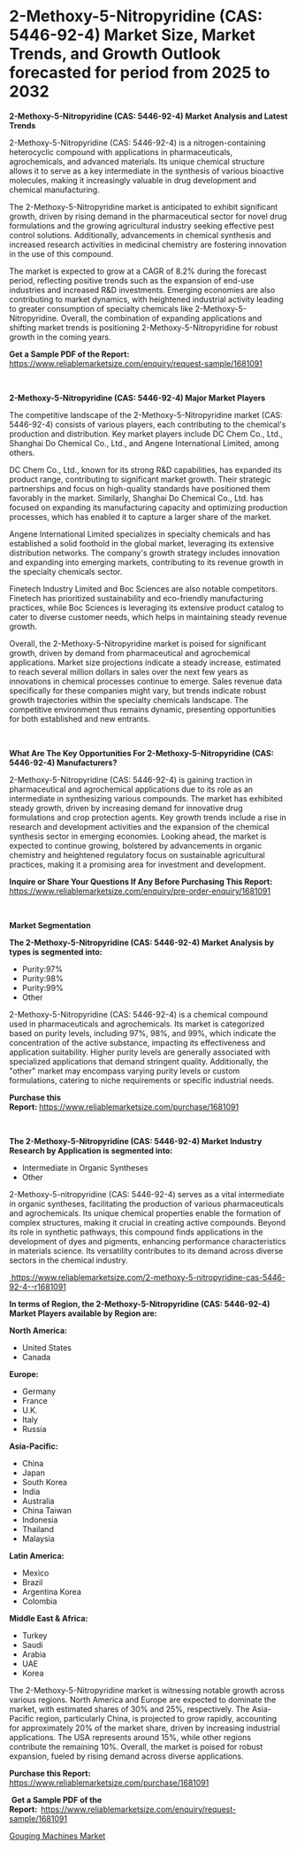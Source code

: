 <p><h1>2-Methoxy-5-Nitropyridine (CAS: 5446-92-4) Market Size, Market Trends, and Growth Outlook forecasted for period from 2025 to 2032</h1></p><p><strong>2-Methoxy-5-Nitropyridine (CAS: 5446-92-4) Market Analysis and Latest Trends</strong></p>
<p><p>2-Methoxy-5-Nitropyridine (CAS: 5446-92-4) is a nitrogen-containing heterocyclic compound with applications in pharmaceuticals, agrochemicals, and advanced materials. Its unique chemical structure allows it to serve as a key intermediate in the synthesis of various bioactive molecules, making it increasingly valuable in drug development and chemical manufacturing.</p><p>The 2-Methoxy-5-Nitropyridine market is anticipated to exhibit significant growth, driven by rising demand in the pharmaceutical sector for novel drug formulations and the growing agricultural industry seeking effective pest control solutions. Additionally, advancements in chemical synthesis and increased research activities in medicinal chemistry are fostering innovation in the use of this compound.</p><p>The market is expected to grow at a CAGR of 8.2% during the forecast period, reflecting positive trends such as the expansion of end-use industries and increased R&D investments. Emerging economies are also contributing to market dynamics, with heightened industrial activity leading to greater consumption of specialty chemicals like 2-Methoxy-5-Nitropyridine. Overall, the combination of expanding applications and shifting market trends is positioning 2-Methoxy-5-Nitropyridine for robust growth in the coming years.</p></p>
<p><strong>Get a Sample PDF of the Report:&nbsp;</strong> <a href="https://www.reliablemarketsize.com/enquiry/request-sample/1681091?utm_campaign=2453&utm_medium=2&utm_source=Github&utm_content=ia&utm_term=24032025&utm_id=2-methoxy-5-nitropyridine-cas-5446-92-4">https://www.reliablemarketsize.com/enquiry/request-sample/1681091</a></p>
<p>&nbsp;</p>
<p><strong>2-Methoxy-5-Nitropyridine (CAS: 5446-92-4) Major Market Players</strong></p>
<p><p>The competitive landscape of the 2-Methoxy-5-Nitropyridine market (CAS: 5446-92-4) consists of various players, each contributing to the chemical's production and distribution. Key market players include DC Chem Co., Ltd., Shanghai Do Chemical Co., Ltd., and Angene International Limited, among others. </p><p>DC Chem Co., Ltd., known for its strong R&D capabilities, has expanded its product range, contributing to significant market growth. Their strategic partnerships and focus on high-quality standards have positioned them favorably in the market. Similarly, Shanghai Do Chemical Co., Ltd. has focused on expanding its manufacturing capacity and optimizing production processes, which has enabled it to capture a larger share of the market.</p><p>Angene International Limited specializes in specialty chemicals and has established a solid foothold in the global market, leveraging its extensive distribution networks. The company's growth strategy includes innovation and expanding into emerging markets, contributing to its revenue growth in the specialty chemicals sector.</p><p>Finetech Industry Limited and Boc Sciences are also notable competitors. Finetech has prioritized sustainability and eco-friendly manufacturing practices, while Boc Sciences is leveraging its extensive product catalog to cater to diverse customer needs, which helps in maintaining steady revenue growth.</p><p>Overall, the 2-Methoxy-5-Nitropyridine market is poised for significant growth, driven by demand from pharmaceutical and agrochemical applications. Market size projections indicate a steady increase, estimated to reach several million dollars in sales over the next few years as innovations in chemical processes continue to emerge. Sales revenue data specifically for these companies might vary, but trends indicate robust growth trajectories within the specialty chemicals landscape. The competitive environment thus remains dynamic, presenting opportunities for both established and new entrants.</p></p>
<p>&nbsp;</p>
<p><strong>What Are The Key Opportunities For 2-Methoxy-5-Nitropyridine (CAS: 5446-92-4) Manufacturers?</strong></p>
<p><p>2-Methoxy-5-Nitropyridine (CAS: 5446-92-4) is gaining traction in pharmaceutical and agrochemical applications due to its role as an intermediate in synthesizing various compounds. The market has exhibited steady growth, driven by increasing demand for innovative drug formulations and crop protection agents. Key growth trends include a rise in research and development activities and the expansion of the chemical synthesis sector in emerging economies. Looking ahead, the market is expected to continue growing, bolstered by advancements in organic chemistry and heightened regulatory focus on sustainable agricultural practices, making it a promising area for investment and development.</p></p>
<p><strong>Inquire or Share Your Questions If Any Before Purchasing This Report:</strong> <a href="https://www.reliablemarketsize.com/enquiry/pre-order-enquiry/1681091?utm_campaign=2453&utm_medium=2&utm_source=Github&utm_content=ia&utm_term=24032025&utm_id=2-methoxy-5-nitropyridine-cas-5446-92-4">https://www.reliablemarketsize.com/enquiry/pre-order-enquiry/1681091</a></p>
<p>&nbsp;</p>
<p><strong>Market Segmentation</strong></p>
<p><strong>The 2-Methoxy-5-Nitropyridine (CAS: 5446-92-4) Market Analysis by types is segmented into:</strong></p>
<p><ul><li>Purity:97%</li><li>Purity:98%</li><li>Purity:99%</li><li>Other</li></ul></p>
<p><p>2-Methoxy-5-Nitropyridine (CAS: 5446-92-4) is a chemical compound used in pharmaceuticals and agrochemicals. Its market is categorized based on purity levels, including 97%, 98%, and 99%, which indicate the concentration of the active substance, impacting its effectiveness and application suitability. Higher purity levels are generally associated with specialized applications that demand stringent quality. Additionally, the "other" market may encompass varying purity levels or custom formulations, catering to niche requirements or specific industrial needs.</p></p>
<p><strong>Purchase this Report:&nbsp;</strong><a href="https://www.reliablemarketsize.com/purchase/1681091?utm_campaign=2453&utm_medium=2&utm_source=Github&utm_content=ia&utm_term=24032025&utm_id=2-methoxy-5-nitropyridine-cas-5446-92-4">https://www.reliablemarketsize.com/purchase/1681091</a></p>
<p>&nbsp;</p>
<p><strong>The 2-Methoxy-5-Nitropyridine (CAS: 5446-92-4) Market Industry Research by Application is segmented into:</strong></p>
<p><ul><li>Intermediate in Organic Syntheses</li><li>Other</li></ul></p>
<p><p>2-Methoxy-5-nitropyridine (CAS: 5446-92-4) serves as a vital intermediate in organic syntheses, facilitating the production of various pharmaceuticals and agrochemicals. Its unique chemical properties enable the formation of complex structures, making it crucial in creating active compounds. Beyond its role in synthetic pathways, this compound finds applications in the development of dyes and pigments, enhancing performance characteristics in materials science. Its versatility contributes to its demand across diverse sectors in the chemical industry.</p></p>
<p><a href="https://www.reliablemarketsize.com/2-methoxy-5-nitropyridine-cas-5446-92-4--r1681091?utm_campaign=2453&utm_medium=2&utm_source=Github&utm_content=ia&utm_term=24032025&utm_id=2-methoxy-5-nitropyridine-cas-5446-92-4">&nbsp;https://www.reliablemarketsize.com/2-methoxy-5-nitropyridine-cas-5446-92-4--r1681091</a></p>
<p><strong>In terms of Region, the 2-Methoxy-5-Nitropyridine (CAS: 5446-92-4) Market Players available by Region are:</strong></p>
<p>
    <p> <strong> North America: </strong>
        <ul>
            <li>United States</li>
            <li>Canada</li>
        </ul>
        </p> 
    <p> <strong> Europe: </strong>
        <ul>
            <li>Germany</li>
            <li>France</li>
            <li>U.K.</li>
            <li>Italy</li>
            <li>Russia</li>
        </ul>
        </p> 
    <p> <strong> Asia-Pacific: </strong>
        <ul>
            <li>China</li>
            <li>Japan</li>
            <li>South Korea</li>
            <li>India</li>
            <li>Australia</li>
            <li>China Taiwan</li>
            <li>Indonesia</li>
            <li>Thailand</li>
            <li>Malaysia</li>
        </ul>
        </p> 
    <p> <strong> Latin America: </strong>
        <ul>
            <li>Mexico</li>
            <li>Brazil</li>
            <li>Argentina Korea</li>
            <li>Colombia</li>
        </ul>
        </p> 
    <p> <strong> Middle East & Africa: </strong>
        <ul>
            <li>Turkey</li>
            <li>Saudi</li>
            <li>Arabia</li>
            <li>UAE</li>
            <li>Korea</li>
        </ul>
    </p>
    </p>
<p><p>The 2-Methoxy-5-Nitropyridine market is witnessing notable growth across various regions. North America and Europe are expected to dominate the market, with estimated shares of 30% and 25%, respectively. The Asia-Pacific region, particularly China, is projected to grow rapidly, accounting for approximately 20% of the market share, driven by increasing industrial applications. The USA represents around 15%, while other regions contribute the remaining 10%. Overall, the market is poised for robust expansion, fueled by rising demand across diverse applications.</p></p>
<p><strong>Purchase this Report: </strong><a href="https://www.reliablemarketsize.com/purchase/1681091?utm_campaign=2453&utm_medium=2&utm_source=Github&utm_content=ia&utm_term=24032025&utm_id=2-methoxy-5-nitropyridine-cas-5446-92-4">https://www.reliablemarketsize.com/purchase/1681091</a></p>
<p>&nbsp;<strong>Get a Sample PDF of the Report:&nbsp;&nbsp;</strong><a href="https://www.reliablemarketsize.com/enquiry/request-sample/1681091?utm_campaign=2453&utm_medium=2&utm_source=Github&utm_content=ia&utm_term=24032025&utm_id=2-methoxy-5-nitropyridine-cas-5446-92-4">https://www.reliablemarketsize.com/enquiry/request-sample/1681091</a></p>
<p><strong></strong></p>
<p><p><a href="https://github.com/sungbruington660/Market-Research-Report-List-1/blob/main/gouging-machines-market.md?utm_campaign=2453&utm_medium=2&utm_source=Github&utm_content=ia&utm_term=24032025&utm_id=2-methoxy-5-nitropyridine-cas-5446-92-4">Gouging Machines Market</a></p></p>
